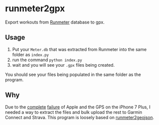 runmeter2gpx
================

Export workouts from [Runmeter](https://abvio.com/runmeter/) database to gpx.


## Usage

1. Put your `Meter.db` that was extracted from Runmeter into the same folder as `index.py`
2. run the command `python index.py`
3. wait and you will see your `.gpx` files being created.

You should see your files being populated in the same folder as the program.

## Why

Due to the [complete](https://forums.macrumors.com/threads/gps-problems-iphone-7-or-ios10.1998933/) [failure](https://discussions.apple.com/thread/7691462?start=0&tstart=0) of Apple and the GPS on the iPhone 7 Plus, I needed a way to extract the files and bulk upload the rest to Garmin Connect and Strava. This program is loosely based on [runmeter2geojson](https://github.com/igorti/runmeter2geojson).
